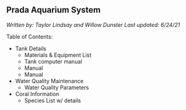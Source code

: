 ## Prada Aquarium System 

*Written by: Taylor Lindsay and Willow Dunster*
*Last updated: 6/24/21*

Table of Contents:

- Tank Details
  - Materials & Equipment List 
  - Tank computer manual
  - Manual 
  - Manual 
- Water Quality Maintenance 
  - Water Quality Parameters 
- Coral Information 
  - Species List w/ details 

